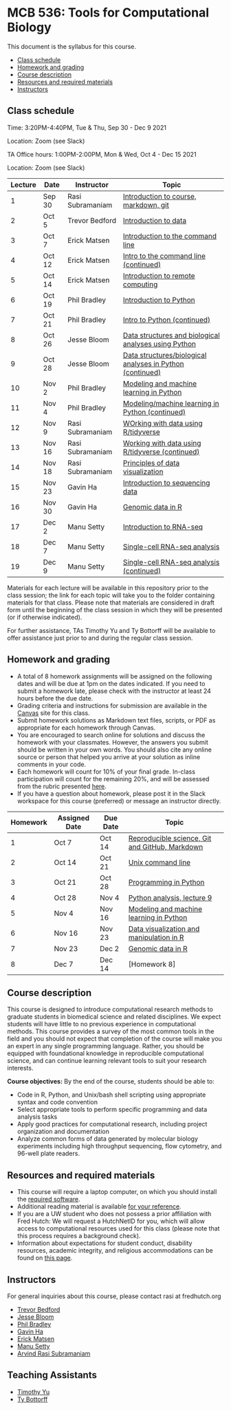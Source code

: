 # MCB 536: Tools for Computational Biology

This document is the syllabus for this course.

  * [Class schedule](#class-schedule)
  * [Homework and grading](#homework-and-grading)
  * [Course description](#course-description)
  * [Resources and required materials](#resources-and-required-materials)
  * [Instructors](#instructors)

## Class schedule

Time: 3:20PM-4:40PM, Tue & Thu, Sep 30 - Dec 9 2021

Location: Zoom (see Slack)

TA Office hours: 1:00PM-2:00PM, Mon & Wed, Oct 4 - Dec 15 2021

Location: Zoom (see Slack)

| Lecture | Date   | Instructor       | Topic                                                                           |
| ------- | ------ | ---------------- | ------------------------------------------------------------------------------- |
| 1       | Sep 30 | Rasi Subramaniam | [Introduction to course, markdown, git](lectures/lecture01/)                    |
| 2       | Oct 5  | Trevor Bedford   | [Introduction to data](lectures/lecture02/)                                     |
| 3       | Oct 7  | Erick Matsen     | [Introduction to the command line](lectures/lecture03/)                         |
| 4       | Oct 12 | Erick Matsen     | [Intro to the command line (continued)](lectures/lecture04/)                    |
| 5       | Oct 14 | Erick Matsen     | [Introduction to remote computing](lectures/lecture05)                          |
| 6       | Oct 19 | Phil Bradley     | [Introduction to Python](lectures/lecture06/)                                   |
| 7       | Oct 21 | Phil Bradley     | [Intro to Python (continued)](lectures/lecture07/)                              |
| 8       | Oct 26 | Jesse Bloom      | [Data structures and biological analyses using Python](lectures/lecture08/)     |
| 9       | Oct 28 | Jesse Bloom      | [Data structures/biological analyses in Python (continued)](lectures/lecture09) |
| 10      | Nov 2  | Phil Bradley     | [Modeling and machine learning in Python](lectures/lecture10)                   |
| 11      | Nov 4  | Phil Bradley     | [Modeling/machine learning in Python (continued)](lectures/lecture11)           |
| 12      | Nov 9  | Rasi Subramaniam | [WOrking with data using R/tidyverse](lectures/lecture12/)                      |
| 13      | Nov 16 | Rasi Subramaniam | [Working with data using R/tidyverse (continued)](lectures/lecture13/)          |
| 14      | Nov 18 | Rasi Subramaniam | [Principles of data visualization](lectures/lecture14/)                         |
| 15      | Nov 23 | Gavin Ha         | [Introduction to sequencing data](lectures/lecture15/)                          |
| 16      | Nov 30 | Gavin Ha         | [Genomic data in R](lectures/lecture16/)                                        |
| 17      | Dec 2  | Manu Setty       | [Introduction to RNA-seq](lectures/lecture17/)                                  |
| 18      | Dec 7  | Manu Setty       | [Single-cell RNA-seq analysis](lectures/lecture18/)                             |
| 19      | Dec 9  | Manu Setty       | [Single-cell RNA-seq analysis (continued)](lectures/lecture19/)                 |

Materials for each lecture will be available in this repository prior to the class session;
the link for each topic will take you to the folder containing materials for that class.
Please note that materials are considered in draft form until the beginning of the class session in which they will be presented (or if otherwise indicated).

For further assistance, TAs Timothy Yu and Ty Bottorff will be available to offer assistance just prior to and during the regular class session.

## Homework and grading

- A total of 8 homework assignments will be assigned on the following dates and will be due at 1pm on the dates indicated.
If you need to submit a homework late, please check with the instructor at least 24 hours before the due date.
- Grading criteria and instructions for submission are available in the [Canvas](http://canvas.uw.edu) site for this class.
- Submit homework solutions as Markdown text files, scripts, or PDF as appropriate for each homework through Canvas.
- You are encouraged to search online for solutions and discuss the homework with your classmates.
However, the answers you submit should be written in your own words.
You should also cite any online source or person that helped you arrive at your solution as inline comments in your code.
- Each homework will count for 10% of your final grade. In-class participation will count for the remaining 20%, and will be assessed from the rubric presented [here](lectures/lecture01/participation_rubric.md).
- If you have a question about homework, please post it in the Slack workspace for this course (preferred) or message an instructor directly.

| Homework | Assigned Date | Due Date | Topic                                                                  |
| -------- | ------------- | -------- | ---------------------------------------------------------------------- |
| 1        | Oct 7         | Oct 14   | [Reproducible science, Git and GitHub, Markdown](homeworks/homework01) |
| 2        | Oct 14        | Oct 21   | [Unix command line](homeworks/homework02)                              |
| 3        | Oct 21        | Oct 28   | [Programming in Python](homeworks/homework03)                          |
| 4        | Oct 28        | Nov 4    | [Python analysis, lecture 9](homeworks/homework04)                     |
| 5        | Nov 4         | Nov 16   | [Modeling and machine learning in Python](homeworks/homework05)        |
| 6        | Nov 16        | Nov 23   | [Data visualization and manipulation in R](homeworks/homework06)       |
| 7        | Nov 23        | Dec 2    | [Genomic data in R](homeworks/homework07)                              |
| 8        | Dec 7         | Dec 14   | [Homework 8]                                                           |

## Course description

This course is designed to introduce computational research methods to graduate students in biomedical science and related disciplines.
We expect students will have little to no previous experience in computational methods. 
This course provides a survey of the most common tools in the field and you should not expect that completion of the course will make you an expert in any single programming language.
Rather, you should be equipped with foundational knowledge in reproducible computational science, and can continue learning relevant tools to suit your research interests.

**Course objectives:** By the end of the course, students should be able to:
- Code in R, Python, and Unix/bash shell scripting using appropriate syntax and code convention
- Select appropriate tools to perform specific programming and data analysis tasks
- Apply good practices for computational research, including project organization and documentation
- Analyze common forms of data generated by molecular biology experiments including high throughput sequencing,
flow cytometry, and 96-well plate readers.

## Resources and required materials

- This course will require a laptop computer, on which you should install the [required software](software/README.md).
- Additional reading material is available [for your reference](reference.md).
- If you are a UW student who does not possess a prior affiliation with Fred Hutch: We will request a HutchNetID for you,
which will allow access to computational resources used for this class (please note that this process
requires a background check).
- Information about expectations for student conduct, disability resources, academic integrity, and religious
accommodations can be found on [this page](https://registrar.washington.edu/staffandfaculty/syllabi-guidelines/).

## Instructors

For general inquiries about this course, please contact rasi at fredhutch.org

- [Trevor Bedford](https://bedford.io/)
- [Jesse Bloom](https://www.fredhutch.org/en/labs/profiles/bloom-jesse.html)
- [Phil Bradley](https://www.fredhutch.org/en/labs/profiles/bradley-phil.html)
- [Gavin Ha](https://gavinhalab.org/people/Gavin-Ha/)
- [Erick Matsen](https://matsen.fhcrc.org)
- [Manu Setty](https://research.fredhutch.org/setty/en.html)
- [Arvind Rasi Subramaniam](http://rasilab.fredhutch.org)

## Teaching Assistants

- [Timothy Yu](https://www.linkedin.com/in/timyu316/)
- [Ty Bottorff](http://rasilab.org/members/ty-bottorff/)
